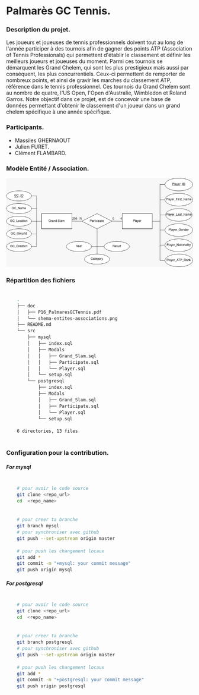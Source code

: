 # Palmarès GC Tennis.


### Description du projet.

Les joueurs et joueuses de tennis professionnels doivent tout au long de l'année participer à des tournois afin de gagner des points ATP (Association of Tennis Professionals) qui permettent d'établir le classement et définir les meilleurs joueurs et joueuses du moment.
Parmi ces tournois se démarquent les Grand Chelem, qui sont les plus prestigieux mais aussi par conséquent, les plus concurrentiels. Ceux-ci permettent de remporter de nombreux points, et ainsi de gravir les marches du classement ATP, référence dans le tennis professionnel. Ces tournois du Grand Chelem sont au nombre de quatre, l'US Open, l'Open d'Australie, Wimbledon et Roland Garros.
Notre objectif dans ce projet, est de concevoir une base de données permettant d'obtenir le classement d'un joueur dans un grand chelem spécifique à une année spécifique.



### Participants.

- Massiles GHERNAOUT
- Julien FURET.
- Clément FLAMBARD.



### Modèle Entité / Association.
![image](./doc/shema-entites-associations.jpeg)



### Répartition des fichiers

``` Bash

    .
    ├── doc
    │   ├── P16_PalmaresGCTennis.pdf
    │   └── shema-entites-associations.png
    ├── README.md
    └── src
        ├── mysql
        │   ├── index.sql
        │   ├── Modals
        │   │   ├── Grand_Slam.sql
        │   │   ├── Participate.sql
        │   │   └── Player.sql
        │   └── setup.sql
        └── postgresql
            ├── index.sql
            ├── Modals
            │   ├── Grand_Slam.sql
            │   ├── Participate.sql
            │   └── Player.sql
            └── setup.sql

    6 directories, 13 files



```


### Configuration pour la contribution.

##### For mysql
```Bash

    # pour avoir le code source
    git clone <repo_url>
    cd  <repo_name>


    # pour creer ta branche
    git branch mysql
    # pour synchroniser avec github
    git push --set-upstream origin master

    # pour push les changement locaux
    git add *
    git commit -m "+mysql: your commit message"
    git push origin mysql

```


##### For postgresql
```Bash

    # pour avoir le code source
    git clone <repo_url>
    cd  <repo_name>


    # pour creer ta branche
    git branch postgresql
    # pour synchroniser avec github
    git push --set-upstream origin master

    # pour push les changement locaux
    git add *
    git commit -m "+postgresql: your commit message"
    git push origin postgresql
    
```